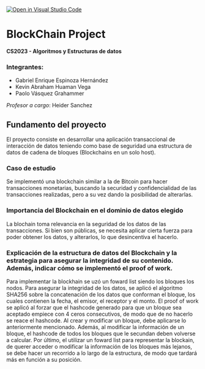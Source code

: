 [![Open in Visual Studio Code](https://classroom.github.com/assets/open-in-vscode-c66648af7eb3fe8bc4f294546bfd86ef473780cde1dea487d3c4ff354943c9ae.svg)](https://classroom.github.com/online_ide?assignment_repo_id=8906371&assignment_repo_type=AssignmentRepo)



# BlockChain Project 
__CS2023 - Algoritmos y Estructuras de datos__

### Integrantes:
- Gabriel Enrique Espinoza Hernández
- Kevin Abraham Huaman Vega
- Paolo Vásquez Grahammer 

_Profesor a cargo_: Heider Sanchez


## Fundamento del proyecto
El proyecto consiste en desarrollar una aplicación transaccional de interacción de datos teniendo
como base de seguridad una estructura de datos de cadena de bloques (Blockchains en un solo
host). 

### Caso de estudio
Se implementó una blockchain similar a la de Bitcoin para hacer transacciones monetarias, buscando la securidad y confidencialidad de las transacciones realizadas, pero a su vez dando la posibilidad de alterarlas.

### Importancia del Blockchain en el dominio de datos elegido
La blochain toma relevancia en la seguridad de los datos de las transacciones. Si bien son públicas, se necesita aplicar cierta fuerza para poder obtener los datos, y alterarlos, lo que desincentiva el hacerlo.  

### Explicación de la estructura de datos del Blockchain y la estrategia para asegurar la integridad de su contenido. Además, indicar cómo se implementó el proof of work.
Para implementar la blockhain se uzó un foward list siendo los bloques los nodos. 
Para asegurar la integridad de los datos, se aplicó el algoritmo SHA256 sobre la concatenación de los datos que conforman el bloque, los cuales contienen la fecha, el emisor, el receptor y el monto. El proof of work se aplicó al forzar que el hashcode generado para que un bloque sea aceptado empiece con 4 ceros consecutivos, de modo que de no hacerlo se reace el hashcode. Al crear y modificar un bloque, debe aplicarse lo anteriormente mencionado. Además, al modificar la información de un bloque, el hashcode de todos los bloques que le secundan deben volverse a calcular. Por último, el utilizar un foward list para representar la blockain, de querer acceder o modificar la información de los bloques más lejanos, se debe hacer un recorrido a lo largo de la estructura, de modo que tardará más en función a su posición.

### 
